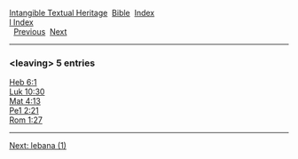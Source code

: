[Intangible Textual Heritage](../../index)  [Bible](../index) 
[Index](index)   
[l Index](_l_)  
  [Previous](c06699)  [Next](c06701) 

------------------------------------------------------------------------

### &lt;leaving&gt; 5 entries

[Heb 6:1](../kjv/heb006.htm#001)  
[Luk 10:30](../kjv/luk010.htm#030)  
[Mat 4:13](../kjv/mat004.htm#013)  
[Pe1 2:21](../kjv/pe1002.htm#021)  
[Rom 1:27](../kjv/rom001.htm#027)  

------------------------------------------------------------------------

[Next: lebana (1)](c06701)
